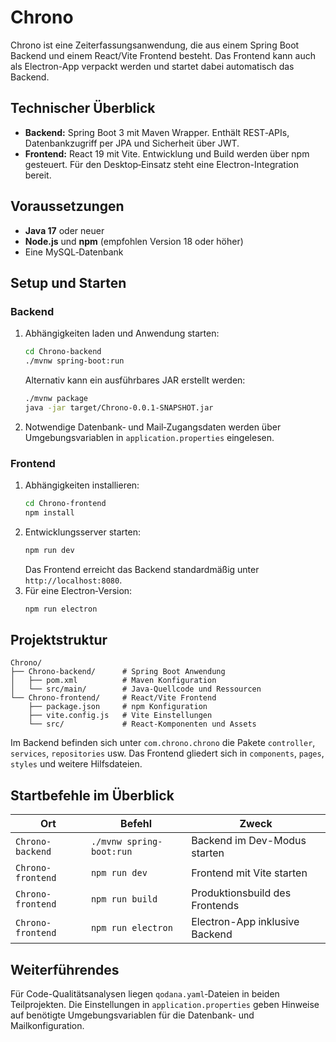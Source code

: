 # Chrono

Chrono ist eine Zeiterfassungsanwendung, die aus einem Spring Boot Backend und einem React/Vite Frontend besteht. Das Frontend kann auch als Electron-App verpackt werden und startet dabei automatisch das Backend.

## Technischer Überblick

- **Backend:** Spring Boot 3 mit Maven Wrapper. Enthält REST‑APIs, Datenbankzugriff per JPA und Sicherheit über JWT.
- **Frontend:** React 19 mit Vite. Entwicklung und Build werden über npm gesteuert. Für den Desktop‑Einsatz steht eine Electron-Integration bereit.

## Voraussetzungen

- **Java 17** oder neuer
- **Node.js** und **npm** (empfohlen Version 18 oder höher)
- Eine MySQL‑Datenbank

## Setup und Starten

### Backend

1. Abhängigkeiten laden und Anwendung starten:
   ```bash
   cd Chrono-backend
   ./mvnw spring-boot:run
   ```
   Alternativ kann ein ausführbares JAR erstellt werden:
   ```bash
   ./mvnw package
   java -jar target/Chrono-0.0.1-SNAPSHOT.jar
   ```
2. Notwendige Datenbank‑ und Mail‑Zugangsdaten werden über Umgebungsvariablen in `application.properties` eingelesen.

### Frontend

1. Abhängigkeiten installieren:
   ```bash
   cd Chrono-frontend
   npm install
   ```
2. Entwicklungsserver starten:
   ```bash
   npm run dev
   ```
   Das Frontend erreicht das Backend standardmäßig unter `http://localhost:8080`.
3. Für eine Electron‑Version:
   ```bash
   npm run electron
   ```

## Projektstruktur

```
Chrono/
├── Chrono-backend/      # Spring Boot Anwendung
│   ├── pom.xml          # Maven Konfiguration
│   └── src/main/        # Java‑Quellcode und Ressourcen
└── Chrono-frontend/     # React/Vite Frontend
    ├── package.json     # npm Konfiguration
    ├── vite.config.js   # Vite Einstellungen
    └── src/             # React-Komponenten und Assets
```

Im Backend befinden sich unter `com.chrono.chrono` die Pakete `controller`, `services`, `repositories` usw. Das Frontend gliedert sich in `components`, `pages`, `styles` und weitere Hilfsdateien.

## Startbefehle im Überblick

| Ort               | Befehl                          | Zweck                           |
|-------------------|---------------------------------|---------------------------------|
| `Chrono-backend`  | `./mvnw spring-boot:run`        | Backend im Dev-Modus starten    |
| `Chrono-frontend` | `npm run dev`                   | Frontend mit Vite starten       |
| `Chrono-frontend` | `npm run build`                 | Produktionsbuild des Frontends  |
| `Chrono-frontend` | `npm run electron`              | Electron-App inklusive Backend  |

## Weiterführendes

Für Code-Qualitätsanalysen liegen `qodana.yaml`‑Dateien in beiden Teilprojekten. Die Einstellungen in `application.properties` geben Hinweise auf benötigte Umgebungsvariablen für die Datenbank- und Mailkonfiguration.

